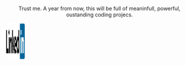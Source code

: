 <p align="center"> 
  Trust me. A year from now, this will be full of meaninfull, powerful, oustanding coding projecs.
</p>

<a href="https://www.linkedin.com/in/fernandochaza"><img src="imgs/LinkedIn_Logo.png" alt="LinkedIn" width="50" height="100"></a>

<!--
**fernandochaza/fernandochaza** is a ✨ _special_ ✨ repository because its `README.md` (this file) appears on your GitHub profile.

Here are some ideas to get you started:

- 🔭 I’m currently working on ...
- 🌱 I’m currently learning ...
- 👯 I’m looking to collaborate on ...
- 🤔 I’m looking for help with ...
- 💬 Ask me about ...
- 📫 How to reach me: ...
- 😄 Pronouns: ...
- ⚡ Fun fact: ...
-->
